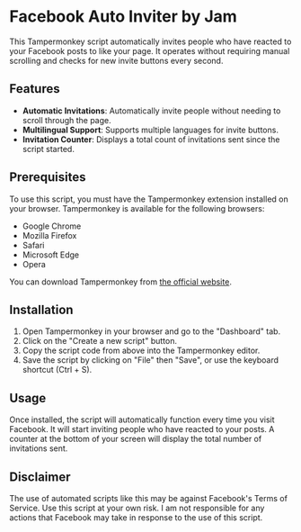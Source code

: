 # Facebook Auto Inviter by Jam

This Tampermonkey script automatically invites people who have reacted to your Facebook posts to like your page. It operates without requiring manual scrolling and checks for new invite buttons every second.

## Features

- **Automatic Invitations**: Automatically invite people without needing to scroll through the page.
- **Multilingual Support**: Supports multiple languages for invite buttons.
- **Invitation Counter**: Displays a total count of invitations sent since the script started.

## Prerequisites

To use this script, you must have the Tampermonkey extension installed on your browser. Tampermonkey is available for the following browsers:

- Google Chrome
- Mozilla Firefox
- Safari
- Microsoft Edge
- Opera

You can download Tampermonkey from [the official website](https://www.tampermonkey.net/).

## Installation

1. Open Tampermonkey in your browser and go to the "Dashboard" tab.
2. Click on the "Create a new script" button.
3. Copy the script code from above into the Tampermonkey editor.
4. Save the script by clicking on "File" then "Save", or use the keyboard shortcut (Ctrl + S).

## Usage

Once installed, the script will automatically function every time you visit Facebook. It will start inviting people who have reacted to your posts. A counter at the bottom of your screen will display the total number of invitations sent.

## Disclaimer

The use of automated scripts like this may be against Facebook's Terms of Service. Use this script at your own risk. I am not responsible for any actions that Facebook may take in response to the use of this script.
